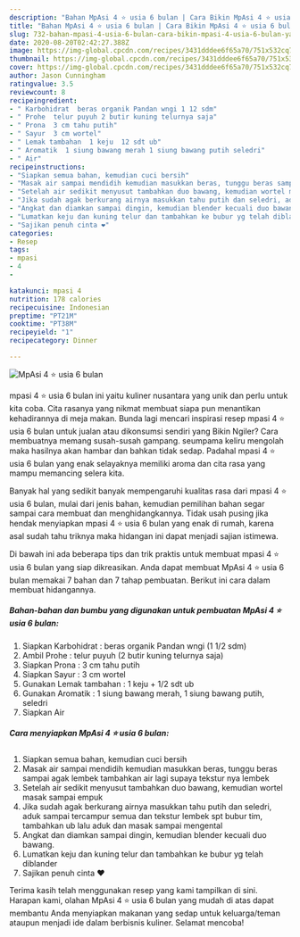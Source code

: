 ```yaml
---
description: "Bahan MpAsi 4 ⭐ usia 6 bulan | Cara Bikin MpAsi 4 ⭐ usia 6 bulan Yang Enak Banget"
title: "Bahan MpAsi 4 ⭐ usia 6 bulan | Cara Bikin MpAsi 4 ⭐ usia 6 bulan Yang Enak Banget"
slug: 732-bahan-mpasi-4-usia-6-bulan-cara-bikin-mpasi-4-usia-6-bulan-yang-enak-banget
date: 2020-08-20T02:42:27.388Z
image: https://img-global.cpcdn.com/recipes/3431dddee6f65a70/751x532cq70/mpasi-4-⭐-usia-6-bulan-foto-resep-utama.jpg
thumbnail: https://img-global.cpcdn.com/recipes/3431dddee6f65a70/751x532cq70/mpasi-4-⭐-usia-6-bulan-foto-resep-utama.jpg
cover: https://img-global.cpcdn.com/recipes/3431dddee6f65a70/751x532cq70/mpasi-4-⭐-usia-6-bulan-foto-resep-utama.jpg
author: Jason Cunningham
ratingvalue: 3.5
reviewcount: 8
recipeingredient:
- " Karbohidrat  beras organik Pandan wngi 1 12 sdm"
- " Prohe  telur puyuh 2 butir kuning telurnya saja"
- " Prona  3 cm tahu putih"
- " Sayur  3 cm wortel"
- " Lemak tambahan  1 keju  12 sdt ub"
- " Aromatik  1 siung bawang merah 1 siung bawang putih seledri"
- " Air"
recipeinstructions:
- "Siapkan semua bahan, kemudian cuci bersih"
- "Masak air sampai mendidih kemudian masukkan beras, tunggu beras sampai agak lembek tambahkan air lagi supaya tekstur nya lembek"
- "Setelah air sedikit menyusut tambahkan duo bawang, kemudian wortel masak sampai empuk"
- "Jika sudah agak berkurang airnya masukkan tahu putih dan seledri, aduk sampai tercampur semua dan tekstur lembek spt bubur tim, tambahkan ub lalu aduk dan masak sampai mengental"
- "Angkat dan diamkan sampai dingin, kemudian blender kecuali duo bawang."
- "Lumatkan keju dan kuning telur dan tambahkan ke bubur yg telah diblander"
- "Sajikan penuh cinta ❤️"
categories:
- Resep
tags:
- mpasi
- 4
- 

katakunci: mpasi 4  
nutrition: 178 calories
recipecuisine: Indonesian
preptime: "PT21M"
cooktime: "PT38M"
recipeyield: "1"
recipecategory: Dinner

---
```



![MpAsi 4 ⭐ usia 6 bulan](https://img-global.cpcdn.com/recipes/3431dddee6f65a70/751x532cq70/mpasi-4-⭐-usia-6-bulan-foto-resep-utama.jpg)


mpasi 4 ⭐ usia 6 bulan ini yaitu kuliner nusantara yang unik dan perlu untuk kita coba. Cita rasanya yang nikmat membuat siapa pun menantikan kehadirannya di meja makan.
Bunda lagi mencari inspirasi resep mpasi 4 ⭐ usia 6 bulan untuk jualan atau dikonsumsi sendiri yang Bikin Ngiler? Cara membuatnya memang susah-susah gampang. seumpama keliru mengolah maka hasilnya akan hambar dan bahkan tidak sedap. Padahal mpasi 4 ⭐ usia 6 bulan yang enak selayaknya memiliki aroma dan cita rasa yang mampu memancing selera kita.



Banyak hal yang sedikit banyak mempengaruhi kualitas rasa dari mpasi 4 ⭐ usia 6 bulan, mulai dari jenis bahan, kemudian pemilihan bahan segar sampai cara membuat dan menghidangkannya. Tidak usah pusing jika hendak menyiapkan mpasi 4 ⭐ usia 6 bulan yang enak di rumah, karena asal sudah tahu triknya maka hidangan ini dapat menjadi sajian istimewa.


Di bawah ini ada beberapa tips dan trik praktis untuk membuat mpasi 4 ⭐ usia 6 bulan yang siap dikreasikan. Anda dapat membuat MpAsi 4 ⭐ usia 6 bulan memakai 7 bahan dan 7 tahap pembuatan. Berikut ini cara dalam membuat hidangannya.

<!--inarticleads1-->

##### Bahan-bahan dan bumbu yang digunakan untuk pembuatan MpAsi 4 ⭐ usia 6 bulan:

1. Siapkan  Karbohidrat : beras organik Pandan wngi (1 1/2 sdm)
1. Ambil  Prohe : telur puyuh (2 butir kuning telurnya saja)
1. Siapkan  Prona : 3 cm tahu putih
1. Siapkan  Sayur : 3 cm wortel
1. Gunakan  Lemak tambahan : 1 keju + 1/2 sdt ub
1. Gunakan  Aromatik : 1 siung bawang merah, 1 siung bawang putih, seledri
1. Siapkan  Air




<!--inarticleads2-->

##### Cara menyiapkan MpAsi 4 ⭐ usia 6 bulan:

1. Siapkan semua bahan, kemudian cuci bersih
1. Masak air sampai mendidih kemudian masukkan beras, tunggu beras sampai agak lembek tambahkan air lagi supaya tekstur nya lembek
1. Setelah air sedikit menyusut tambahkan duo bawang, kemudian wortel masak sampai empuk
1. Jika sudah agak berkurang airnya masukkan tahu putih dan seledri, aduk sampai tercampur semua dan tekstur lembek spt bubur tim, tambahkan ub lalu aduk dan masak sampai mengental
1. Angkat dan diamkan sampai dingin, kemudian blender kecuali duo bawang.
1. Lumatkan keju dan kuning telur dan tambahkan ke bubur yg telah diblander
1. Sajikan penuh cinta ❤️




Terima kasih telah menggunakan resep yang kami tampilkan di sini. Harapan kami, olahan MpAsi 4 ⭐ usia 6 bulan yang mudah di atas dapat membantu Anda menyiapkan makanan yang sedap untuk keluarga/teman ataupun menjadi ide dalam berbisnis kuliner. Selamat mencoba!
